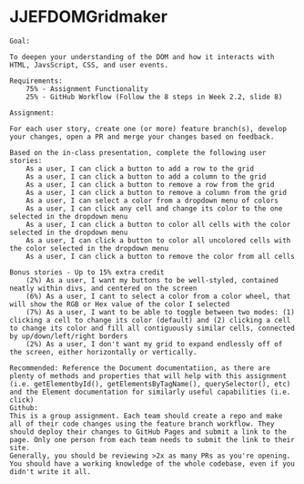 # JJEFDOMGridmaker



    Goal:

    To deepen your understanding of the DOM and how it interacts with HTML, JavsScript, CSS, and user events.

    Requirements:
        75% - Assignment Functionality
        25% - GitHub Workflow (Follow the 8 steps in Week 2.2, slide 8)

    Assignment:

    For each user story, create one (or more) feature branch(s), develop your changes, open a PR and merge your changes based on feedback.

    Based on the in-class presentation, complete the following user stories:
        As a user, I can click a button to add a row to the grid
        As a user, I can click a button to add a column to the grid
        As a user, I can click a button to remove a row from the grid
        As a user, I can click a button to remove a column from the grid
        As a user, I can select a color from a dropdown menu of colors
        As a user, I can click any cell and change its color to the one selected in the dropdown menu
        As a user, I can click a button to color all cells with the color selected in the dropdown menu
        As a user, I can click a button to color all uncolored cells with the color selected in the dropdown menu
        As a user, I can click a button to remove the color from all cells

    Bonus stories - Up to 15% extra credit
        (2%) As a user, I want my buttons to be well-styled, contained neatly within divs, and centered on the screen
        (6%) As a user, I cant to select a color from a color wheel, that will show the RGB or Hex value of the color I selected
        (7%) As a user, I want to be able to toggle between two modes: (1) clicking a cell to change its color (default) and (2) clicking a cell to change its color and fill all contiguously similar cells, connected by up/down/left/right borders 
        (2%) As a user, I don't want my grid to expand endlessly off of the screen, either horizontally or vertically.

    Recommended: Reference the Document documentatiion, as there are plenty of methods and properties that will help with this assignment (i.e. getElementbyId(), getElementsByTagName(), querySelector(), etc) and the Element documentation for similarly useful capabilities (i.e. click)
    Github:
    This is a group assignment. Each team should create a repo and make all of their code changes using the feature branch workflow. They should deploy their changes to GitHub Pages and submit a link to the page. Only one person from each team needs to submit the link to their site.
    Generally, you should be reviewing >2x as many PRs as you're opening. You should have a working knowledge of the whole codebase, even if you didn't write it all.
